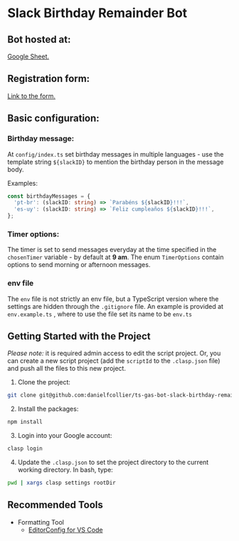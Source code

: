 # Slack Birthday Remainder Bot

## Bot hosted at:

[Google Sheet.]()

## Registration form:

[Link to the form.]()

 ## Basic configuration:

### Birthday message:

At `config/index.ts` set birthday messages in multiple languages - use the template string `${slackID}` to mention the birthday person in the message body.

Examples:

```typescript
const birthdayMessages = {
  'pt-br': (slackID: string) => `Parabéns ${slackID}!!!`,
  'es-uy': (slackID: string) => `Feliz cumpleaños ${slackID}!!!`,
};
```

### Timer options:

The timer is set to send messages everyday at the time specified in the `chosenTimer` variable - by default at **9 am**. The enum `TimerOptions` contain options to send morning or afternoon messages.

### env file

The `env` file is not strictly an env file, but a TypeScript version where the settings are hidden through the `.gitignore` file. An example is provided at `env.example.ts` , where to use the file set its name to be `env.ts` 

## Getting Started with the Project

*Please note:* it is required admin access to edit the script project. Or, you can create a new script project (add the `scriptId` to the `.clasp.json` file) and push all the files to this new project.

1. Clone the project:

```bash
git clone git@github.com:danielfcollier/ts-gas-bot-slack-birthday-remainder.git
```

2. Install the packages:

```bash
npm install
```

3. Login into your Google account:

```bash
clasp login
```

4. Update the `.clasp.json` to set the project directory to the current working directory. In bash, type:

```bash
pwd | xargs clasp settings rootDir 
```

## Recommended Tools

- Formatting Tool
  - [EditorConfig for VS Code](https://marketplace.visualstudio.com/items?itemName=EditorConfig.EditorConfig)


